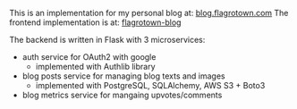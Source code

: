 This is an implementation for my personal blog at: [blog.flagrotown.com](https://blog.flagrotown.com)
The frontend implementation is at: [flagrotown-blog](https://github.com/Flagro/flagrotown-blog)

The backend is written in Flask with 3 microservices:
- auth service for OAuth2 with google
    - implemented with Authlib library
- blog posts service for managing blog texts and images
    - implemented with PostgreSQL, SQLAlchemy, AWS S3 + Boto3
- blog metrics service for mangaing upvotes/comments

